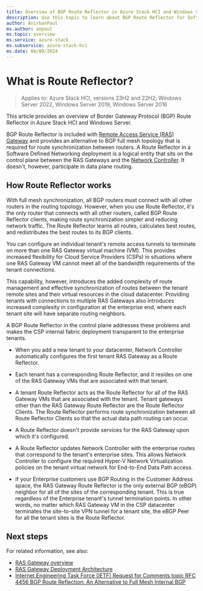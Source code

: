 ```yaml
---
title: Overview of BGP Route Reflector in Azure Stack HCI and Windows Server
description: Use this topic to learn about BGP Route Reflector for Software Defined Networking in Azure Stack HCI and Windows Server.
author: AnirbanPaul
ms.author: anpaul
ms.topic: overview
ms.service: azure-stack
ms.subservice: azure-stack-hci
ms.date: 04/09/2024
---
```


# What is Route Reflector?

> Applies to: Azure Stack HCI, versions 23H2 and 22H2; Windows Server 2022, Windows Server 2019, Windows Server 2016

This article provides an overview of Border Gateway Protocol (BGP) Route Reflector in Azure Stack HCI and Windows Server.

BGP Route Reflector is included with [Remote Access Service (RAS) Gateway](gateway-overview.md) and provides an alternative to BGP full mesh topology that is required for route synchronization between routers. A Route Reflector in a Software Defined Networking deployment is a logical entity that sits on the control plane between the RAS Gateways and the [Network Controller](network-controller-overview.md). It doesn't, however, participate in data plane routing.

## How Route Reflector works

With full mesh synchronization, all BGP routers must connect with all other routers in the routing topology. However, when you use Route Reflector, it's the only router that connects with all other routers, called BGP Route Reflector clients, making route synchronization simpler and reducing network traffic. The Route Reflector learns all routes, calculates best routes, and redistributes the best routes to its BGP clients.

You can configure an individual tenant's remote access tunnels to terminate on more than one RAS Gateway virtual machine (VM). This provides increased flexibility for Cloud Service Providers (CSPs) in situations where one RAS Gateway VM cannot meet all of the bandwidth requirements of the tenant connections.

This capability, however, introduces the added complexity of route management and effective synchronization of routes between the tenant remote sites and their virtual resources in the cloud datacenter. Providing tenants with connections to multiple RAS Gateways also introduces increased complexity in configuration at the enterprise end, where each tenant site will have separate routing neighbors.

A BGP Route Reflector in the control plane addresses these problems and makes the CSP internal fabric deployment transparent to the enterprise tenants.

- When you add a new tenant to your datacenter, Network Controller automatically configures the first tenant RAS Gateway as a Route Reflector.

- Each tenant has a corresponding Route Reflector, and it resides on one of the RAS Gateway VMs that are associated with that tenant.

- A tenant Route Reflector acts as the Route Reflector for all of the RAS Gateway VMs that are associated with the tenant. Tenant gateways other than the RAS Gateway Route Reflector are the Route Reflector Clients. The Route Reflector performs route synchronization between all Route Reflector Clients so that the actual data path routing can occur.

- A Route Reflector doesn't provide services for the RAS Gateway upon which it's configured.

- A Route Reflector updates Network Controller with the enterprise routes that correspond to the tenant's enterprise sites. This allows Network Controller to configure the required Hyper-V Network Virtualization policies on the tenant virtual network for End-to-End Data Path access.

- If your Enterprise customers use BGP Routing in the Customer Address space, the RAS Gateway Route Reflector is the only external BGP (eBGP) neighbor for all of the sites of the corresponding tenant. This is true regardless of the Enterprise tenant's tunnel termination points. In other words, no matter which RAS Gateway VM in the CSP datacenter terminates the site-to-site VPN tunnel for a tenant site, the eBGP Peer for all the tenant sites is the Route Reflector.

## Next steps

For related information, see also:

- [RAS Gateway overview](gateway-overview.md)
- [RAS Gateway Deployment Architecture](/windows-server/networking/sdn/technologies/network-function-virtualization/ras-gateway-deployment-architecture)
- [Internet Engineering Task Force (IETF) Request for Comments topic RFC 4456 BGP Route Reflection: An Alternative to Full Mesh Internal BGP](https://tools.ietf.org/html/rfc4456)